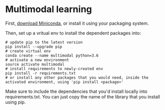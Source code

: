 # Multimodal learning
First, [download Miniconda](https://conda.io/miniconda.html), or install it using your 
packaging system.

Then, set up a vritual env to install the dependent packages into:

```commandline
# update pip to the latest version
pip install --upgrade pip
# create virtual env
conda create --name multimodal python=3.6
# activate a new environment
source activate multimodal
# install requirements to newly-created env
pip install -r requirements.txt
# or install any other packages that you would need, inside the activated environment, using 'pip install <package>'
```

Make sure to include the dependencies that you'd install locally into requirements.txt. You can just copy the name of the library that you install using pip.


